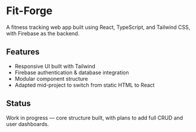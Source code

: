 # Fit-Forge

A fitness tracking web app built using React, TypeScript, and Tailwind CSS, with Firebase as the backend.

## Features
- Responsive UI built with Tailwind
- Firebase authentication & database integration
- Modular component structure
- Adapted mid-project to switch from static HTML to React

## Status
Work in progress — core structure built, with plans to add full CRUD and user dashboards.
